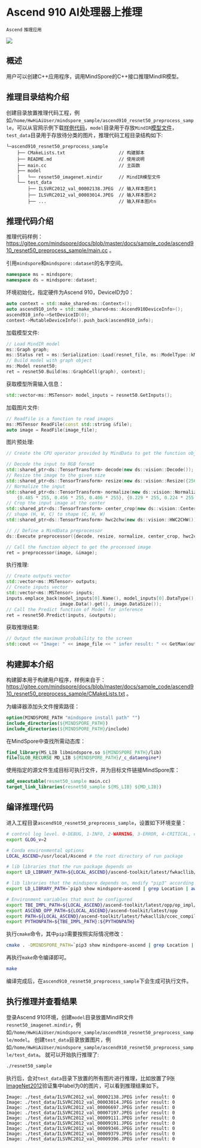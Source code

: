 # Ascend 910 AI处理器上推理

`Ascend` `推理应用`

<a href="https://gitee.com/mindspore/docs/blob/tutorials-develop/tutorials/experts/model_infer/source_zh_cn/inference_ascend_910.md" target="_blank"><img src="https://gitee.com/mindspore/docs/raw/master/resource/_static/logo_source.png"></a>

## 概述

用户可以创建C++应用程序，调用MindSpore的C++接口推理MindIR模型。

## 推理目录结构介绍

创建目录放置推理代码工程，例如`/home/HwHiAiUser/mindspore_sample/ascend910_resnet50_preprocess_sample`，可以从官网示例下载[样例代码](https://gitee.com/mindspore/docs/tree/master/docs/sample_code/ascend910_resnet50_preprocess_sample)，`model`目录用于存放`MindIR`[模型文件](https://mindspore-website.obs.cn-north-4.myhuaweicloud.com/sample_resources/ascend310_resnet50_preprocess_sample/resnet50_imagenet.mindir)，`test_data`目录用于存放待分类的图片，推理代码工程目录结构如下:

```text
└─ascend910_resnet50_preprocess_sample
    ├── CMakeLists.txt                    // 构建脚本
    ├── README.md                         // 使用说明
    ├── main.cc                           // 主函数
    ├── model
    │   └── resnet50_imagenet.mindir      // MindIR模型文件
    └── test_data
        ├── ILSVRC2012_val_00002138.JPEG  // 输入样本图片1
        ├── ILSVRC2012_val_00003014.JPEG  // 输入样本图片2
        ├── ...                           // 输入样本图片n
```

## 推理代码介绍

推理代码样例：<https://gitee.com/mindspore/docs/blob/master/docs/sample_code/ascend910_resnet50_preprocess_sample/main.cc> 。

引用`mindspore`和`mindspore::dataset`的名字空间。

```c++
namespace ms = mindspore;
namespace ds = mindspore::dataset;
```

环境初始化，指定硬件为Ascend 910，DeviceID为0：

```c++
auto context = std::make_shared<ms::Context>();
auto ascend910_info = std::make_shared<ms::Ascend910DeviceInfo>();
ascend910_info->SetDeviceID(0);
context->MutableDeviceInfo().push_back(ascend910_info);
```

加载模型文件:

```c++
// Load MindIR model
ms::Graph graph;
ms::Status ret = ms::Serialization::Load(resnet_file, ms::ModelType::kMindIR, &graph);
// Build model with graph object
ms::Model resnet50;
ret = resnet50.Build(ms::GraphCell(graph), context);
```

获取模型所需输入信息：

```c++
std::vector<ms::MSTensor> model_inputs = resnet50.GetInputs();
```

加载图片文件:

```c++
// Readfile is a function to read images
ms::MSTensor ReadFile(const std::string &file);
auto image = ReadFile(image_file);
```

图片预处理:

```c++
// Create the CPU operator provided by MindData to get the function object

// Decode the input to RGB format
std::shared_ptr<ds::TensorTransform> decode(new ds::vision::Decode());
// Resize the image to the given size
std::shared_ptr<ds::TensorTransform> resize(new ds::vision::Resize({256}));
// Normalize the input
std::shared_ptr<ds::TensorTransform> normalize(new ds::vision::Normalize(
    {0.485 * 255, 0.456 * 255, 0.406 * 255}, {0.229 * 255, 0.224 * 255, 0.225 * 255}));
// Crop the input image at the center
std::shared_ptr<ds::TensorTransform> center_crop(new ds::vision::CenterCrop({224, 224}));
// shape (H, W, C) to shape (C, H, W)
std::shared_ptr<ds::TensorTransform> hwc2chw(new ds::vision::HWC2CHW());

// // Define a MindData preprocessor
ds::Execute preprocessor({decode, resize, normalize, center_crop, hwc2chw});

// Call the function object to get the processed image
ret = preprocessor(image, &image);
```

执行推理:

```c++
// Create outputs vector
std::vector<ms::MSTensor> outputs;
// Create inputs vector
std::vector<ms::MSTensor> inputs;
inputs.emplace_back(model_inputs[0].Name(), model_inputs[0].DataType(), model_inputs[0].Shape(),
                    image.Data().get(), image.DataSize());
// Call the Predict function of Model for inference
ret = resnet50.Predict(inputs, &outputs);
```

获取推理结果:

```c++
// Output the maximum probability to the screen
std::cout << "Image: " << image_file << " infer result: " << GetMax(outputs[0]) << std::endl;
```

## 构建脚本介绍

构建脚本用于构建用户程序，样例来自于：<https://gitee.com/mindspore/docs/blob/master/docs/sample_code/ascend910_resnet50_preprocess_sample/CMakeLists.txt> 。

为编译器添加头文件搜索路径：

```cmake
option(MINDSPORE_PATH "mindspore install path" "")
include_directories(${MINDSPORE_PATH})
include_directories(${MINDSPORE_PATH}/include)
```

在MindSpore中查找所需动态库：

```cmake
find_library(MS_LIB libmindspore.so ${MINDSPORE_PATH}/lib)
file(GLOB_RECURSE MD_LIB ${MINDSPORE_PATH}/_c_dataengine*)
```

使用指定的源文件生成目标可执行文件，并为目标文件链接MindSpore库：

```cmake
add_executable(resnet50_sample main.cc)
target_link_libraries(resnet50_sample ${MS_LIB} ${MD_LIB})
```

## 编译推理代码

进入工程目录`ascend910_resnet50_preprocess_sample`，设置如下环境变量：

```bash
# control log level. 0-DEBUG, 1-INFO, 2-WARNING, 3-ERROR, 4-CRITICAL, default level is WARNING.
export GLOG_v=2

# Conda environmental options
LOCAL_ASCEND=/usr/local/Ascend # the root directory of run package

# lib libraries that the run package depends on
export LD_LIBRARY_PATH=${LOCAL_ASCEND}/ascend-toolkit/latest/fwkacllib/lib64:${LOCAL_ASCEND}/driver/lib64/common:${LOCAL_ASCEND}/driver/lib64/driver:${LOCAL_ASCEND}/ascend-toolkit/latest/opp/op_impl/built-in/ai_core/tbe/op_tiling:${LD_LIBRARY_PATH}

# lib libraries that the mindspore depends on, modify "pip3" according to the actual situation
export LD_LIBRARY_PATH=`pip3 show mindspore-ascend | grep Location | awk '{print $2"/mindspore/lib"}' | xargs realpath`:${LD_LIBRARY_PATH}

# Environment variables that must be configured
export TBE_IMPL_PATH=${LOCAL_ASCEND}/ascend-toolkit/latest/opp/op_impl/built-in/ai_core/tbe            # TBE operator implementation tool path
export ASCEND_OPP_PATH=${LOCAL_ASCEND}/ascend-toolkit/latest/opp                                       # OPP path
export PATH=${LOCAL_ASCEND}/ascend-toolkit/latest/fwkacllib/ccec_compiler/bin/:${PATH}                 # TBE operator compilation tool path
export PYTHONPATH=${TBE_IMPL_PATH}:${PYTHONPATH}                                                       # Python library that TBE implementation depends on
```

执行`cmake`命令，其中`pip3`需要按照实际情况修改：

```bash
cmake . -DMINDSPORE_PATH=`pip3 show mindspore-ascend | grep Location | awk '{print $2"/mindspore"}' | xargs realpath`
```

再执行`make`命令编译即可。

```bash
make
```

编译完成后，在`ascend910_resnet50_preprocess_sample`下会生成可执行文件。

## 执行推理并查看结果

登录Ascend 910环境，创建`model`目录放置MindIR文件`resnet50_imagenet.mindir`，例如`/home/HwHiAiUser/mindspore_sample/ascend910_resnet50_preprocess_sample/model`。
创建`test_data`目录放置图片，例如`/home/HwHiAiUser/mindspore_sample/ascend910_resnet50_preprocess_sample/test_data`。
就可以开始执行推理了:

```bash
./resnet50_sample
```

执行后，会对`test_data`目录下放置的所有图片进行推理，比如放置了9张[ImageNet2012](http://image-net.org/download-images)验证集中label为0的图片，可以看到推理结果如下。

```text
Image: ./test_data/ILSVRC2012_val_00002138.JPEG infer result: 0
Image: ./test_data/ILSVRC2012_val_00003014.JPEG infer result: 0
Image: ./test_data/ILSVRC2012_val_00006697.JPEG infer result: 0
Image: ./test_data/ILSVRC2012_val_00007197.JPEG infer result: 0
Image: ./test_data/ILSVRC2012_val_00009111.JPEG infer result: 0
Image: ./test_data/ILSVRC2012_val_00009191.JPEG infer result: 0
Image: ./test_data/ILSVRC2012_val_00009346.JPEG infer result: 0
Image: ./test_data/ILSVRC2012_val_00009379.JPEG infer result: 0
Image: ./test_data/ILSVRC2012_val_00009396.JPEG infer result: 0
```
